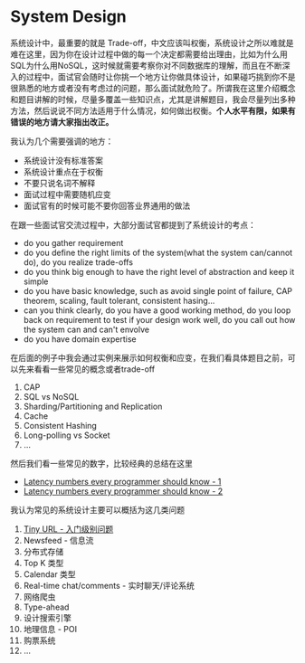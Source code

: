 # System Design

系统设计中，最重要的就是 Trade-off，中文应该叫权衡，系统设计之所以难就是难在这里，因为你在设计过程中做的每一个决定都需要给出理由，比如为什么用SQL为什么用NoSQL，这时候就需要考察你对不同数据库的理解，而且在不断深入的过程中，面试官会随时让你挑一个地方让你做具体设计，如果碰巧挑到你不是很熟悉的地方或者没有考虑过的问题，那么面试就危险了。所谓我在这里介绍概念和题目讲解的时候，尽量多覆盖一些知识点，尤其是讲解题目，我会尽量列出多种方法，然后说说不同方法适用于什么情况，如何做出权衡。**个人水平有限，如果有错误的地方请大家指出改正。**

我认为几个需要强调的地方：

* 系统设计没有标准答案 
* 系统设计重点在于权衡
* 不要只说名词不解释
* 面试过程中需要随机应变
* 面试官有的时候可能不要你回答业界通用的做法

在跟一些面试官交流过程中，大部分面试官都提到了系统设计的考点：

* do you gather requirement
* do you define the right limits of the system\(what the system can/cannot do\), do you realize trade-offs
* do you think big enough to have the right level of abstraction and keep it simple
* do you have basic knowledge, such as avoid single point of failure, CAP theorem, scaling, fault tolerant, consistent hasing...
* can you think clearly, do you have a good working method, do you loop back on requirement to test if your design work well, do you call out how the system can and can't envolve
* do you have domain expertise

在后面的例子中我会通过实例来展示如何权衡和应变，在我们看具体题目之前，可以先来看看一些常见的概念或者trade-off

1. CAP
2. SQL vs NoSQL
3. Sharding/Partitioning and Replication
4. Cache
5. Consistent Hashing
6. Long-polling vs Socket
7. ...

然后我们看一些常见的数字，比较经典的总结在这里

* [Latency numbers every programmer should know - 1](https://gist.github.com/jboner/2841832)
* [Latency numbers every programmer should know - 2](https://gist.github.com/hellerbarde/2843375)

我认为常见的系统设计主要可以概括为这几类问题

1. [Tiny URL - 入门级别问题](tinyurl.md)
2. Newsfeed - 信息流
3. 分布式存储 
4. Top K 类型
5. Calendar 类型
6. Real-time chat/comments - 实时聊天/评论系统
7. 网络爬虫
8. Type-ahead
9. 设计搜索引擎
10. 地理信息 - POI
11. 购票系统
12. ...

